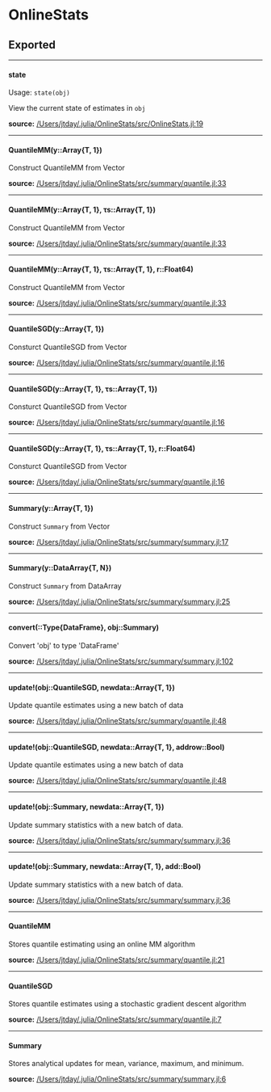 # OnlineStats

## Exported
---

#### state
  Usage: `state(obj)`

View the current state of estimates in `obj`


**source:**
[/Users/jtday/.julia/OnlineStats/src/OnlineStats.jl:19](https://github.com/joshday/OnlineStats.jl/tree/ee904e6be6519ebd831808c4f1cf452efc538a51/src/OnlineStats.jl#L19)

---

#### QuantileMM(y::Array{T, 1})
Construct QuantileMM from Vector

**source:**
[/Users/jtday/.julia/OnlineStats/src/summary/quantile.jl:33](https://github.com/joshday/OnlineStats.jl/tree/ee904e6be6519ebd831808c4f1cf452efc538a51/src/summary/quantile.jl#L33)

---

#### QuantileMM(y::Array{T, 1}, τs::Array{T, 1})
Construct QuantileMM from Vector

**source:**
[/Users/jtday/.julia/OnlineStats/src/summary/quantile.jl:33](https://github.com/joshday/OnlineStats.jl/tree/ee904e6be6519ebd831808c4f1cf452efc538a51/src/summary/quantile.jl#L33)

---

#### QuantileMM(y::Array{T, 1}, τs::Array{T, 1}, r::Float64)
Construct QuantileMM from Vector

**source:**
[/Users/jtday/.julia/OnlineStats/src/summary/quantile.jl:33](https://github.com/joshday/OnlineStats.jl/tree/ee904e6be6519ebd831808c4f1cf452efc538a51/src/summary/quantile.jl#L33)

---

#### QuantileSGD(y::Array{T, 1})
Consturct QuantileSGD from Vector

**source:**
[/Users/jtday/.julia/OnlineStats/src/summary/quantile.jl:16](https://github.com/joshday/OnlineStats.jl/tree/ee904e6be6519ebd831808c4f1cf452efc538a51/src/summary/quantile.jl#L16)

---

#### QuantileSGD(y::Array{T, 1}, τs::Array{T, 1})
Consturct QuantileSGD from Vector

**source:**
[/Users/jtday/.julia/OnlineStats/src/summary/quantile.jl:16](https://github.com/joshday/OnlineStats.jl/tree/ee904e6be6519ebd831808c4f1cf452efc538a51/src/summary/quantile.jl#L16)

---

#### QuantileSGD(y::Array{T, 1}, τs::Array{T, 1}, r::Float64)
Consturct QuantileSGD from Vector

**source:**
[/Users/jtday/.julia/OnlineStats/src/summary/quantile.jl:16](https://github.com/joshday/OnlineStats.jl/tree/ee904e6be6519ebd831808c4f1cf452efc538a51/src/summary/quantile.jl#L16)

---

#### Summary(y::Array{T, 1})
Construct `Summary` from Vector

**source:**
[/Users/jtday/.julia/OnlineStats/src/summary/summary.jl:17](https://github.com/joshday/OnlineStats.jl/tree/ee904e6be6519ebd831808c4f1cf452efc538a51/src/summary/summary.jl#L17)

---

#### Summary(y::DataArray{T, N})
Construct `Summary` from DataArray

**source:**
[/Users/jtday/.julia/OnlineStats/src/summary/summary.jl:25](https://github.com/joshday/OnlineStats.jl/tree/ee904e6be6519ebd831808c4f1cf452efc538a51/src/summary/summary.jl#L25)

---

#### convert(::Type{DataFrame}, obj::Summary)
Convert 'obj' to type 'DataFrame'

**source:**
[/Users/jtday/.julia/OnlineStats/src/summary/summary.jl:102](https://github.com/joshday/OnlineStats.jl/tree/ee904e6be6519ebd831808c4f1cf452efc538a51/src/summary/summary.jl#L102)

---

#### update!(obj::QuantileSGD, newdata::Array{T, 1})
Update quantile estimates using a new batch of data

**source:**
[/Users/jtday/.julia/OnlineStats/src/summary/quantile.jl:48](https://github.com/joshday/OnlineStats.jl/tree/ee904e6be6519ebd831808c4f1cf452efc538a51/src/summary/quantile.jl#L48)

---

#### update!(obj::QuantileSGD, newdata::Array{T, 1}, addrow::Bool)
Update quantile estimates using a new batch of data

**source:**
[/Users/jtday/.julia/OnlineStats/src/summary/quantile.jl:48](https://github.com/joshday/OnlineStats.jl/tree/ee904e6be6519ebd831808c4f1cf452efc538a51/src/summary/quantile.jl#L48)

---

#### update!(obj::Summary, newdata::Array{T, 1})
Update summary statistics with a new batch of data.

**source:**
[/Users/jtday/.julia/OnlineStats/src/summary/summary.jl:36](https://github.com/joshday/OnlineStats.jl/tree/ee904e6be6519ebd831808c4f1cf452efc538a51/src/summary/summary.jl#L36)

---

#### update!(obj::Summary, newdata::Array{T, 1}, add::Bool)
Update summary statistics with a new batch of data.

**source:**
[/Users/jtday/.julia/OnlineStats/src/summary/summary.jl:36](https://github.com/joshday/OnlineStats.jl/tree/ee904e6be6519ebd831808c4f1cf452efc538a51/src/summary/summary.jl#L36)

---

#### QuantileMM
Stores quantile estimating using an online MM algorithm

**source:**
[/Users/jtday/.julia/OnlineStats/src/summary/quantile.jl:21](https://github.com/joshday/OnlineStats.jl/tree/ee904e6be6519ebd831808c4f1cf452efc538a51/src/summary/quantile.jl#L21)

---

#### QuantileSGD
Stores quantile estimates using a stochastic gradient descent algorithm

**source:**
[/Users/jtday/.julia/OnlineStats/src/summary/quantile.jl:7](https://github.com/joshday/OnlineStats.jl/tree/ee904e6be6519ebd831808c4f1cf452efc538a51/src/summary/quantile.jl#L7)

---

#### Summary
Stores analytical updates for mean, variance, maximum, and minimum.

**source:**
[/Users/jtday/.julia/OnlineStats/src/summary/summary.jl:6](https://github.com/joshday/OnlineStats.jl/tree/ee904e6be6519ebd831808c4f1cf452efc538a51/src/summary/summary.jl#L6)


